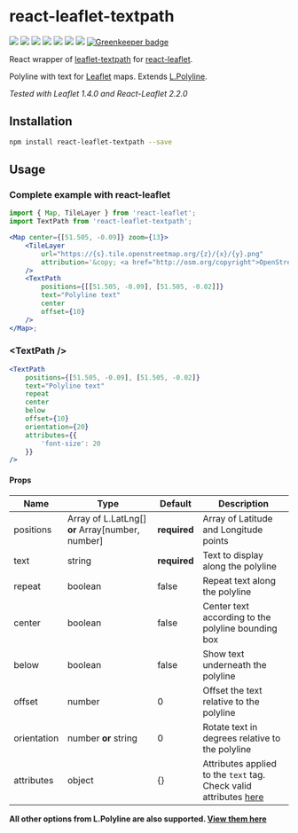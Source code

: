 # react-leaflet-textpath

[![](https://img.shields.io/npm/v/react-leaflet-textpath.svg?style=flat-square)](http://npmjs.com/package/react-leaflet-textpath)
[![](https://img.shields.io/npm/dt/react-leaflet-textpath.svg?style=flat-square)](http://npmjs.com/package/react-leaflet-textpath)
[![](https://img.shields.io/github/license/clementallen/react-leaflet-textpath.svg?style=flat-square)](https://github.com/clementallen/react-leaflet-textpath)
[![](https://img.shields.io/david/clementallen/react-leaflet-textpath.svg?style=flat-square)](https://david-dm.org/clementallen/react-leaflet-textpath)
[![](https://img.shields.io/david/dev/clementallen/react-leaflet-textpath.svg?style=flat-square)](https://david-dm.org/clementallen/react-leaflet-textpath?type=dev)
[![](https://img.shields.io/codeclimate/coverage/clementallen/react-leaflet-textpath.svg?style=flat-square)](https://codeclimate.com/github/clementallen/react-leaflet-textpath)
[![](https://img.shields.io/codeclimate/maintainability/clementallen/react-leaflet-textpath.svg?style=flat-square)](https://codeclimate.com/github/clementallen/react-leaflet-textpath)
[![Greenkeeper badge](https://img.shields.io/badge/Greenkeeper-enabled-brightgreen.svg?style=flat-square)](https://greenkeeper.io/)

React wrapper of [leaflet-textpath](https://github.com/makinacorpus/Leaflet.TextPath)
for [react-leaflet](https://github.com/PaulLeCam/react-leaflet).

Polyline with text for [Leaflet](https://leafletjs.com) maps. Extends [L.Polyline](http://leafletjs.com/reference.html#polyline).

_Tested with Leaflet 1.4.0 and React-Leaflet 2.2.0_

## Installation

```bash
npm install react-leaflet-textpath --save
```

## Usage

### Complete example with react-leaflet

```jsx
import { Map, TileLayer } from 'react-leaflet';
import TextPath from 'react-leaflet-textpath';

<Map center={[51.505, -0.09]} zoom={13}>
    <TileLayer
        url="https://{s}.tile.openstreetmap.org/{z}/{x}/{y}.png"
        attribution='&copy; <a href="http://osm.org/copyright">OpenStreetMap</a> contributors'
    />
    <TextPath
        positions={[[51.505, -0.09], [51.505, -0.02]]}
        text="Polyline text"
        center
        offset={10}
    />
</Map>;
```

### \<TextPath />

```jsx
<TextPath
    positions={[51.505, -0.09], [51.505, -0.02]}
    text="Polyline text"
    repeat
    center
    below
    offset={10}
    orientation={20}
    attributes={{
        'font-size': 20
    }}
/>
```

#### Props

| Name        | Type                                               | Default      | Description                                                                                                                                   |
| ----------- | -------------------------------------------------- | ------------ | --------------------------------------------------------------------------------------------------------------------------------------------- |
| positions   | Array of L.LatLng[] **or** Array\[number, number\] | **required** | Array of Latitude and Longitude points                                                                                                        |
| text        | string                                             | **required** | Text to display along the polyline                                                                                                            |
| repeat      | boolean                                            | false        | Repeat text along the polyline                                                                                                                |
| center      | boolean                                            | false        | Center text according to the polyline bounding box                                                                                            |
| below       | boolean                                            | false        | Show text underneath the polyline                                                                                                             |
| offset      | number                                             | 0            | Offset the text relative to the polyline                                                                                                      |
| orientation | number **or** string                               | 0            | Rotate text in degrees relative to the polyline                                                                                               |
| attributes  | object                                             | {}           | Attributes applied to the `text` tag. Check valid attributes [here](https://developer.mozilla.org/en-US/docs/Web/SVG/Element/text#Attributes) |

**All other options from L.Polyline are also supported. [View them here](https://leafletjs.com/reference#polyline)**
